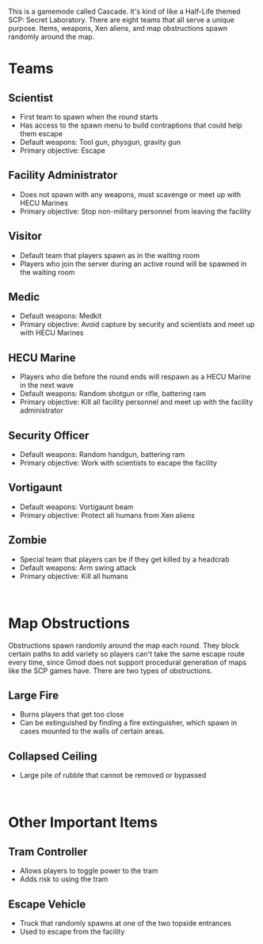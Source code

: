 This is a gamemode called Cascade. It's kind of like a Half-Life themed SCP: Secret Laboratory. There are eight teams that all serve a unique purpose. Items, weapons, Xen aliens, and map obstructions spawn randomly around the map.

# Teams

## Scientist
- First team to spawn when the round starts
- Has access to the spawn menu to build contraptions that could help them escape
- Default weapons: Tool gun, physgun, gravity gun
- Primary objective: Escape

## Facility Administrator
- Does not spawn with any weapons, must scavenge or meet up with HECU Marines
- Primary objective: Stop non-military personnel from leaving the facility

## Visitor
- Default team that players spawn as in the waiting room
- Players who join the server during an active round will be spawned in the waiting room

## Medic
- Default weapons: Medkit
- Primary objective: Avoid capture by security and scientists and meet up with HECU Marines

## HECU Marine
- Players who die before the round ends will respawn as a HECU Marine in the next wave
- Default weapons: Random shotgun or rifle, battering ram
- Primary objective: Kill all facility personnel and meet up with the facility administrator

## Security Officer
- Default weapons: Random handgun, battering ram
- Primary objective: Work with scientists to escape the facility

## Vortigaunt
- Default weapons: Vortigaunt beam
- Primary objective: Protect all humans from Xen aliens

## Zombie
- Special team that players can be if they get killed by a headcrab
- Default weapons: Arm swing attack
- Primary objective: Kill all humans

&nbsp;

# Map Obstructions
Obstructions spawn randomly around the map each round. They block certain paths to add variety so players can't take the same escape route every time, since Gmod does not support procedural generation of maps like the SCP games have. There are two types of obstructions.

## Large Fire
- Burns players that get too close
- Can be extinguished by finding a fire extinguisher, which spawn in cases mounted to the walls of certain areas.

## Collapsed Ceiling
- Large pile of rubble that cannot be removed or bypassed

&nbsp;

# Other Important Items

## Tram Controller
- Allows players to toggle power to the tram
- Adds risk to using the tram

## Escape Vehicle
- Truck that randomly spawns at one of the two topside entrances
- Used to escape from the facility
